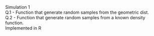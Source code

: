 Simulation 1  
Q.1 - Function that generate random samples from the geometric dist.  
Q.2 - Function that generate random samples from a known density function.  
Implemented in R
